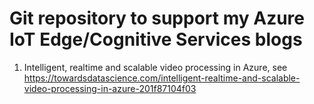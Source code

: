 # Git repository to support my Azure IoT Edge/Cognitive Services blogs

1. Intelligent, realtime and scalable video processing in Azure, see https://towardsdatascience.com/intelligent-realtime-and-scalable-video-processing-in-azure-201f87104f03

